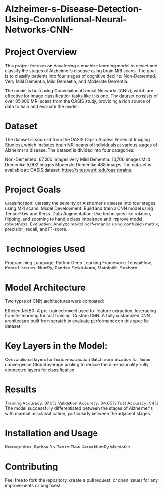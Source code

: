 # Alzheimer-s-Disease-Detection-Using-Convolutional-Neural-Networks-CNN-

# Project Overview
This project focuses on developing a machine learning model to detect and classify the stages of Alzheimer’s disease using brain MRI scans. The goal is to classify patients into four stages of cognitive decline: Non-Demented, Very Mild Dementia, Mild Dementia, and Moderate Dementia.

The model is built using Convolutional Neural Networks (CNN), which are effective for image classification tasks like this one. The dataset consists of over 85,000 MRI scans from the OASIS study, providing a rich source of data to train and evaluate the model.

# Dataset
The dataset is sourced from the OASIS (Open Access Series of Imaging Studies), which includes brain MRI scans of individuals at various stages of Alzheimer’s disease. The dataset is divided into four categories:

Non-Demented: 67,200 images
Very Mild Dementia: 13,700 images
Mild Dementia: 5,002 images
Moderate Dementia: 488 images
The dataset is available at: OASIS dataset: https://sites.wustl.edu/oasisbrains.

# Project Goals
Classification: Classify the severity of Alzheimer’s disease into four stages using MRI scans.
Model Development: Build and train a CNN model using TensorFlow and Keras.
Data Augmentation: Use techniques like rotation, flipping, and zooming to handle class imbalance and improve model robustness.
Evaluation: Analyze model performance using confusion matrix, precision, recall, and F1-score.

# Technologies Used
Programming Language: Python
Deep Learning Framework: TensorFlow, Keras
Libraries: NumPy, Pandas, Scikit-learn, Matplotlib, Seaborn

# Model Architecture
Two types of CNN architectures were compared:

EfficientNetB0: A pre-trained model used for feature extraction, leveraging transfer learning for fast training.
Custom CNN: A fully customized CNN architecture built from scratch to evaluate performance on this specific dataset.

# Key Layers in the Model:
Convolutional layers for feature extraction
Batch normalization for faster convergence
Global average pooling to reduce the dimensionality
Fully connected layers for classification

# Results
Training Accuracy: 97.6%
Validation Accuracy: 94.65%
Test Accuracy: 94%
The model successfully differentiated between the stages of Alzheimer's with minimal misclassification, particularly between the adjacent stages.

# Installation and Usage
Prerequisites:
Python 3.x
TensorFlow
Keras
NumPy
Matplotlib

# Contributing
Feel free to fork the repository, create a pull request, or open issues for any improvements or bug fixes!
